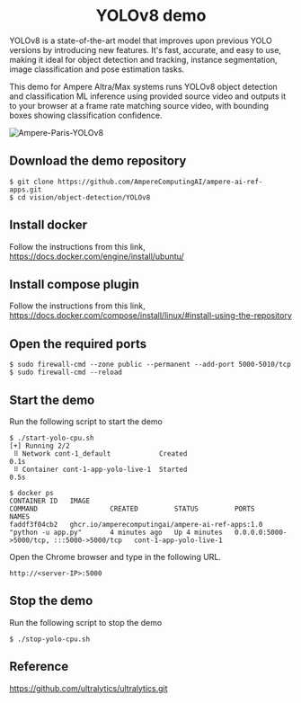 <h1 align="center">YOLOv8 demo</h1>

YOLOv8 is a state-of-the-art model that improves upon previous YOLO versions by introducing new features.  It's fast, accurate, and easy to use, making it ideal for object detection and tracking, instance segmentation, image classification and pose estimation tasks.

This demo for Ampere Altra/Max systems runs YOLOv8 object detection and classification ML inference using provided source video and outputs it to your browser at a frame rate matching source video, with bounding boxes showing classification confidence.

![Ampere-Paris-YOLOv8](https://raw.githubusercontent.com/AmpereComputingAI/images/master/ampere-paris-yolov8.gif)

## Download the demo repository
```shell
$ git clone https://github.com/AmpereComputingAI/ampere-ai-ref-apps.git
$ cd vision/object-detection/YOLOv8
```


## Install docker
Follow the instructions from this link,
https://docs.docker.com/engine/install/ubuntu/

## Install compose plugin
Follow the instructions from this link,
https://docs.docker.com/compose/install/linux/#install-using-the-repository

## Open the required ports
```shell
$ sudo firewall-cmd --zone public --permanent --add-port 5000-5010/tcp
$ sudo firewall-cmd --reload
```

## Start the demo
Run the following script to start the demo

```shell
$ ./start-yolo-cpu.sh
[+] Running 2/2
 ⠿ Network cont-1_default            Created                                               0.1s
 ⠿ Container cont-1-app-yolo-live-1  Started                                               0.5s
```

```docker
$ docker ps
CONTAINER ID   IMAGE                                                 COMMAND                  CREATED         STATUS         PORTS                                       NAMES
faddf3f04cb2   ghcr.io/amperecomputingai/ampere-ai-ref-apps:1.0      "python -u app.py"       4 minutes ago   Up 4 minutes   0.0.0.0:5000->5000/tcp, :::5000->5000/tcp   cont-1-app-yolo-live-1
```

Open the Chrome browser and type in the following URL.
```
http://<server-IP>:5000
```

## Stop the demo
Run the following script to stop the demo
```shell
$ ./stop-yolo-cpu.sh
```

## Reference
https://github.com/ultralytics/ultralytics.git
